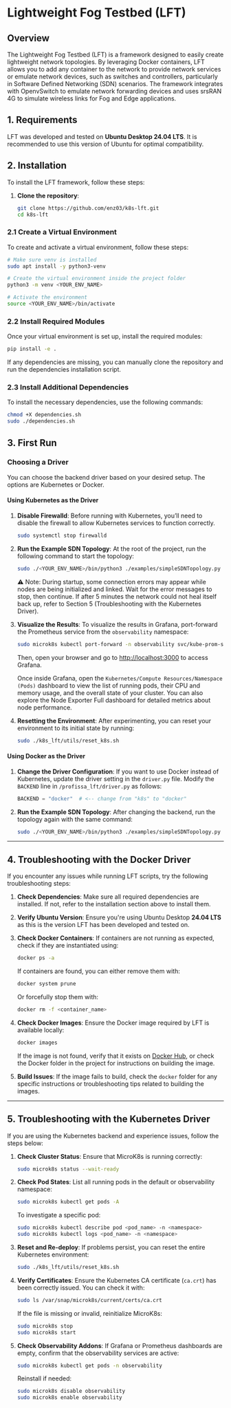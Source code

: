 # Lightweight Fog Testbed (LFT)

## Overview

The Lightweight Fog Testbed (LFT) is a framework designed to easily create lightweight network topologies. By leveraging Docker containers, LFT allows you to add any container to the network to provide network services or emulate network devices, such as switches and controllers, particularly in Software Defined Networking (SDN) scenarios. The framework integrates with OpenvSwitch to emulate network forwarding devices and uses srsRAN 4G to simulate wireless links for Fog and Edge applications.

## 1. Requirements

LFT was developed and tested on **Ubuntu Desktop 24.04 LTS**. It is recommended to use this version of Ubuntu for optimal compatibility.

## 2. Installation

To install the LFT framework, follow these steps:

1. **Clone the repository**:

   ```bash
   git clone https://github.com/enz03/k8s-lft.git
   cd k8s-lft
   ```

### 2.1 Create a Virtual Environment
To create and activate a virtual environment, follow these steps:

   ```bash
   # Make sure venv is installed
   sudo apt install -y python3-venv
   
   # Create the virtual environment inside the project folder
   python3 -m venv <YOUR_ENV_NAME>
   
   # Activate the environment
   source <YOUR_ENV_NAME>/bin/activate
   ```

### 2.2 Install Required Modules

Once your virtual environment is set up, install the required modules:

```bash
pip install -e .
```

If any dependencies are missing, you can manually clone the repository and run the dependencies installation script.

### 2.3 Install Additional Dependencies

To install the necessary dependencies, use the following commands:

```bash
chmod +X dependencies.sh
sudo ./dependencies.sh
```

## 3. First Run

### Choosing a Driver

You can choose the backend driver based on your desired setup. The options are Kubernetes or Docker.

#### Using Kubernetes as the Driver

1. **Disable Firewalld**:
   Before running with Kubernetes, you’ll need to disable the firewall to allow Kubernetes services to function correctly.

   ```bash
   sudo systemctl stop firewalld
   ```

2. **Run the Example SDN Topology**:
   At the root of the project, run the following command to start the topology:

   ```bash
   sudo ./<YOUR_ENV_NAME>/bin/python3 ./examples/simpleSDNTopology.py
   ```
   ⚠️ Note: During startup, some connection errors may appear while nodes are being initialized and linked.
   Wait for the error messages to stop, then continue.
   If after 5 minutes the network could not heal itself back up, refer to Section 5 (Troubleshooting with the Kubernetes Driver).

3. **Visualize the Results**:
   To visualize the results in Grafana, port-forward the Prometheus service from the `observability` namespace:

   ```bash
   sudo microk8s kubectl port-forward -n observability svc/kube-prom-stack-grafana 3000:80
   ```

   Then, open your browser and go to [http://localhost:3000](http://localhost:3000) to access Grafana.

   Once inside Grafana, open the `Kubernetes/Compute Resources/Namespace (Pods)` dashboard to view the list of running pods, their CPU and memory usage, and the overall state of your cluster.
   You can also explore the Node Exporter Full dashboard for detailed metrics about node performance.

 5. **Resetting the Environment**:
    After experimenting, you can reset your environment to its initial state by running:
    
    ```bash
    sudo ./k8s_lft/utils/reset_k8s.sh
    ```

#### Using Docker as the Driver

1. **Change the Driver Configuration**:
   If you want to use Docker instead of Kubernetes, update the driver setting in the `driver.py` file. Modify the `BACKEND` line in `/profissa_lft/driver.py` as follows:

   ```python
   BACKEND = "docker"  # <-- change from "k8s" to "docker"
   ```

2. **Run the Example SDN Topology**:
   After changing the backend, run the topology again with the same command:

   ```bash
   sudo ./<YOUR_ENV_NAME>/bin/python3 ./examples/simpleSDNTopology.py
   ```

---

## 4. Troubleshooting with the Docker Driver

If you encounter any issues while running LFT scripts, try the following troubleshooting steps:

1. **Check Dependencies**: Make sure all required dependencies are installed. If not, refer to the installation section above to install them.

2. **Verify Ubuntu Version**: Ensure you're using Ubuntu Desktop **24.04 LTS** as this is the version LFT has been developed and tested on.

3. **Check Docker Containers**:
   If containers are not running as expected, check if they are instantiated using:

   ```bash
   docker ps -a
   ```

   If containers are found, you can either remove them with:

   ```bash
   docker system prune
   ```

   Or forcefully stop them with:

   ```bash
   docker rm -f <container_name>
   ```

4. **Check Docker Images**:
   Ensure the Docker image required by LFT is available locally:

   ```bash
   docker images
   ```

   If the image is not found, verify that it exists on [Docker Hub](https://hub.docker.com/), or check the Docker folder in the project for instructions on building the image.

5. **Build Issues**: If the image fails to build, check the `docker` folder for any specific instructions or troubleshooting tips related to building the images.

---

## 5. Troubleshooting with the Kubernetes Driver

If you are using the Kubernetes backend and experience issues, follow the steps below:

1. **Check Cluster Status**:
   Ensure that MicroK8s is running correctly:

   ```bash
   sudo microk8s status --wait-ready
   ```

2. **Check Pod States**:
   List all running pods in the default or observability namespace:

   ```bash
   sudo microk8s kubectl get pods -A
   ```

   To investigate a specific pod:

   ```bash
   sudo microk8s kubectl describe pod <pod_name> -n <namespace>
   sudo microk8s kubectl logs <pod_name> -n <namespace>
   ```

3. **Reset and Re-deploy**:
   If problems persist, you can reset the entire Kubernetes environment:

   ```bash
   sudo ./k8s_lft/utils/reset_k8s.sh
   ```
   

4. **Verify Certificates**:
   Ensure the Kubernetes CA certificate (`ca.crt`) has been correctly issued. You can check it with:

   ```bash
   sudo ls /var/snap/microk8s/current/certs/ca.crt
   ```

   If the file is missing or invalid, reinitialize MicroK8s:

   ```bash
   sudo microk8s stop
   sudo microk8s start
   ```

5. **Check Observability Addons**:
   If Grafana or Prometheus dashboards are empty, confirm that the observability services are active:

   ```bash
   sudo microk8s kubectl get pods -n observability
   ```

   Reinstall if needed:

   ```bash
   sudo microk8s disable observability
   sudo microk8s enable observability
   ```

